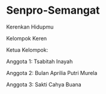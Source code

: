 # Senpro-Semangat
Kerenkan Hidupmu



Kelompok Keren

Ketua Kelompok:

Anggota 1: Tsabitah Inayah

Anggota 2: Bulan Aprilia Putri Murela

Anggota 3: Sakti Cahya Buana
